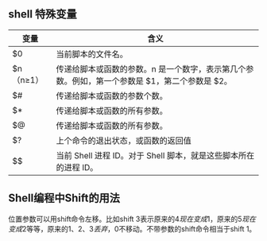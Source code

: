 ## shell 特殊变量
 变量 |	含义
 ---- | ----
 $0	| 当前脚本的文件名。
 $n（n≥1）|	传递给脚本或函数的参数。n 是一个数字，表示第几个参数。例如，第一个参数是 $1，第二个参数是 $2。
 $#	| 传递给脚本或函数的参数个数。
 $*	| 传递给脚本或函数的所有参数。
 $@	| 传递给脚本或函数的所有参数。
 $?	| 上个命令的退出状态，或函数的返回值
 $$	| 当前 Shell 进程 ID。对于 Shell 脚本，就是这些脚本所在的进程 ID。

## Shell编程中Shift的用法
位置参数可以用shift命令左移。比如shift 3表示原来的$4现在变成$1，原来的$5现在变成$2等等，原来的$1、$2、$3丢弃，$0不移动。不带参数的shift命令相当于shift 1。